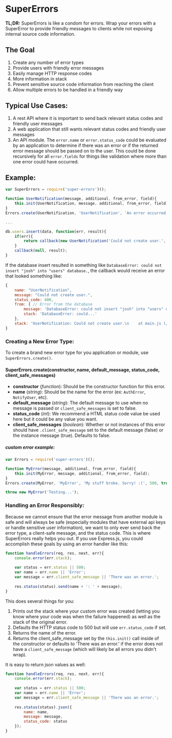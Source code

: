 # SuperErrors

**TL;DR:** SuperErrors is like a condom for errors. Wrap your errors with a SuperError to provide friendly messages to clients while not exposing internal source code information.

## The Goal
1. Create any number of error types
2. Provide users with friendly error messages
3. Easily manage HTTP response codes
4. More information in stack
5. Prevent sensitive source code information from reaching the client
6. Allow multiple errors to be handled in a friendly way

## Typical Use Cases:
1. A rest API where it is important to send back relevant status codes and friendly user messages
2. A web application that still wants relevant status codes and friendly user messages
3. An API module. The `error.name` or `error.status_code` could be evaluated by an application to determine if there was an error or if the returned error message should be passed on to the user. This could be done recursively for all `error.fields` for things like validation where more than one error could have occurred.

## Example:
```javascript
var SuperErrors = require('super-errors')();

function UserNotification(message, additional, from_error, field){
    this.init(UserNotification, message, additional, from_error, field);
}
Errors.create(UserNotification, 'UserNotification', 'An error occurred. Please try again.', 500, true);

...

db.users.insert(data, function(err, result){
    if(err){
        return callback(new UserNotification('Could not create user.', err));
    }
    callback(null, result);
}
```
If the database insert resulted in something like `DatabaseError: could not insert "josh" into "users" database.`, the callback would receive an error that looked something like:

```javascript
{
    name: "UserNotification",
    message: "Could not create user.",
    status_code: 400,
    from: { // Error from the database
        message: 'DatabaseError: could not insert "josh" into "users" database.',
        stack: 'DatabaseError: could...'
    },
    stack: 'UserNotification: Could not create user.\n    at main.js (/test/main.js:23:8)\n    ---\n    from: DatabaseError: could not insert "josh" into "users" database.\n    ...'
}
```

### Creating a New Error Type:

To create a brand new error type for you application or module, use `SuperErrors.create()`. 

#### SuperErrors.create(constructor, name, default_message, status_code, client_safe_messages)
- **constructor** (_function_): Should be the constructor function for this error.
- **name** (_string_): Should be the name for the error (ex: `AuthError`, `NotifyUser`, etc).
- **default_message** (_string_): The default message to use when no message is passed or `client_safe_messages` is set to false.
- **status_code** (_int_): We recommend a HTML status code value be used here but it could be any value you want.
- **client_safe_messages** (_boolean_): Whether or not instances of this error should have `.client_safe_message` set to the default message (false) or the instance message (true). Defaults to false.

##### custom error example:
```javascript
var Errors = require('super-errors')();

function MyError(message, additional, from_error, field){
    this.init(MyError, message, additional, from_error, field);
}
Errors.create(MyError, 'MyError', 'My stuff broke. Sorry! :(', 500, true);

throw new MyError('Testing...');
```

### Handling an Error Responsibly:

Because we cannot ensure that the error message from another module is safe and will always be safe (especially modules that have external api keys or handle sensitive user information), we want to only ever send back the error type, a client-safe message, and the status code. This is where SuperErrors really helps you out. If you use Express.js, you could accomplish these goals by using an error handler like this:

```javascript
function handleErrors(req, res, next, err){
    console.error(err.stack);
    
    var status = err.status || 500;
    var name = err.name || 'Error';
    var message = err.client_safe_message || 'There was an error.';
    
    res.status(status).send(name + ': ' + message);
}
```

This does several things for you:
1. Prints out the stack where your custom error was created (letting you know where your code was when the failure happened) as well as the stack of the original error.
2. Defaults the HTTP status code to 500 but will use `err.status_code` if set.
3. Returns the name of the error.
4. Returns the client_safe_message set by the `this.init()` call inside of the constructor or defaults to 'There was an error.' if the error does not have a `client_safe_message` (which will likely be all errors you didn't wrap).

It is easy to return json values as well:
```javascript
function handleErrors(req, res, next, err){
    console.error(err.stack);
    
    var status = err.status || 500;
    var name = err.name || 'Error';
    var message = err.client_safe_message || 'There was an error.';
    
    res.status(status).json({
        name: name,
        message: message,
        status_code: status
    });
}
```
